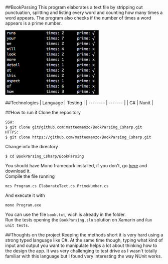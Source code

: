##BookParsing
This program elaborates a text file by stripping out punctuation, splitting and listing every word and counting how many times a word appears.
The program also checks if the number of times a word appears is a prime number.

![image](./image.png)

##Technologies
| Language | Testing |
| -------- | ------- |
| C#       | Nunit   |

##How to run it
Clone the repository
```
SSH:
$ git clone git@github.com:matteomanzo/BookParsing_Csharp.git
HTTPS:
$ git clone https://github.com/matteomanzo/BookParsing_Csharp.git
```
Change into the directory
```
$ cd BookParsing_Csharp/BookParsing
```
You should have Mono frameqork installed, if you don't, go [here](http://www.mono-project.com/download/) and download it. <br/>
Compile the file running
```
mcs Program.cs ElaborateText.cs PrimeNumber.cs
```
And execute it with
```
mono Program.exe
```
You can use the file `book.txt`, wich is already in the folder. <br/> 
Run the tests opening the `BookParsing.sln` solution on Xamarin and `Run unit tests`.

##Thoughts on the project
Keeping the methods short it is very hard using a strong typed language like C#. At the same time though, typing what kind of input and output you want to manipulate helps a lot about thinking how to the design the app.
It was very challenging to test drive as I wasn't totally familiar with this language but I found very interesting the way NUnit works.
